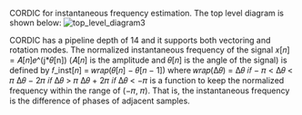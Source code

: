 CORDIC for instantaneous frequency estimation. 
The top level diagram is shown below:
![top_level_diagram3](https://github.com/user-attachments/assets/9b82101e-929e-4536-9661-be9f78d2018c)

CORDIC has a pipeline depth of 14 and it supports both vectoring and rotation modes. 
The normalized instantaneous frequency of the signal 𝑥[𝑛] = 𝐴[𝑛]𝑒^(j*𝜃[n])
(𝐴[𝑛] is the amplitude and 𝜃[𝑛] is the angle of the signal) is defined by 𝑓_inst[𝑛] = 𝑤𝑟𝑎𝑝(𝜃[𝑛] −
𝜃[𝑛 − 1]) where 𝑤𝑟𝑎𝑝(Δ𝜃) = 
Δ𝜃 𝑖𝑓 − 𝜋 < Δ𝜃 < 𝜋
Δ𝜃 − 2𝜋 𝑖𝑓 Δ𝜃 > 𝜋
Δ𝜃 + 2𝜋 𝑖𝑓 Δ𝜃 < −𝜋
is a function to keep the normalized frequency
within the range of (−𝜋, 𝜋). That is, the instantaneous frequency is the difference of phases of adjacent
samples.
